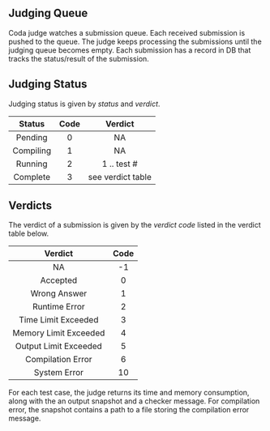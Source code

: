 ## Judging Queue
Coda judge watches a submission queue.
Each received submission is pushed to the queue.
The judge keeps processing the submissions until the judging queue becomes empty.
Each submission has a record in DB that tracks the status/result of the submission.

## Judging Status
Judging status is given by *status* and *verdict*.

| Status    | Code   | Verdict           |
|:---------:|:------:|:-----------------:|
| Pending   | 0      | NA                |
| Compiling | 1      | NA                |
| Running   | 2      | 1 .. test #       |
| Complete  | 3      | see verdict table |



## Verdicts
The verdict of a submission is given by the *verdict code* listed in the verdict table below.

| Verdict               | Code  |
|:---------------------:|:-----:|
| NA                    | -1    |
| Accepted              | 0     |
| Wrong Answer          | 1     |
| Runtime Error         | 2     |
| Time Limit Exceeded   | 3     |
| Memory Limit Exceeded | 4     |
| Output Limit Exceeded | 5     |
| Compilation Error     | 6     |
| System Error          | 10    |

For each test case, the judge returns its time and memory consumption, 
along with the an output snapshot and a checker message.
For compilation error, the snapshot contains a path to a file storing the compilation error message.
